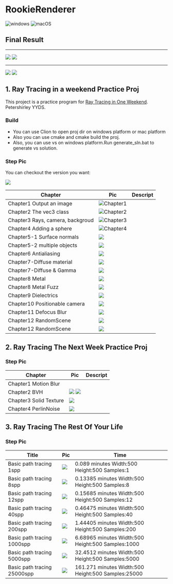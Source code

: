 # RookieRenderer 

![windows](https://github.com/wlxklyh/RookieRenderer/actions/workflows/cmake-win.yml/badge.svg) ![macOS](https://github.com/wlxklyh/RookieRenderer/actions/workflows/macos-ci.yml/badge.svg)

## Final Result

----
![](Img/BasicPpathTracing/CornelBox500x500x25000sppResultPic.jpg)
![](Img/BasicPathTracing-blueredResult/CornelBox500x500x25000sppResultPic.jpg)

----
![](Img/OutputPic.jpg)
![](Img/OutputPic1000x2000x100SppNextWeekChapter3.jpg)

## 1. Ray Tracing in a weekend Practice Proj


This project is a practice program for [Ray Tracing in One Weekend](https://raytracing.github.io/books/RayTracingInOneWeekend.html). Petershirley YYDS.
### Build

- You can use Clion to open proj dir on windows platform or mac platform
- Also you can use cmake and cmake build the proj.
- Also, you can use vs on windows platform.Run generate_sln.bat to generate vs solution.

### Step Pic

You can checkout the version you want:

![](Img/commitlog.png)

|Chapter|Pic|Descript|
|-|-|-|
|Chapter1 Output an image|![Chapter1](Img/Chapter1.png)||
|Chapter2 The vec3 class|![Chapter2](Img/Chapter1.png)||
|Chapter3 Rays, camera, backgroud|![Chapter3](Img/Chapter3.png)||
|Chapter4 Adding a sphere|![Chapter4](Img/Chapter4.png)||
|Chapter5-1 Surface normals|![](Img/Chapter5.png)||
|Chapter5-2 multiple objects|![](Img/Chapter5-2.png)||
|Chapter6 Antialiasing| ![](Img/Chapter6.png)||
|Chapter7-Diffuse material|![](Img/Chapter7-diffuse.png)||
|Chapter7-Diffuse & Gamma|![](Img/Chapter7-diffuse&gamma.png)||
|Chapter8 Metal|![](Img/Chapter8.png)||
|Chapter8 Metal Fuzz|![](Img/Chapter8-Fuzz.png)||
|Chapter9 Dielectrics|![](Img/Chapter9.png)||
|Chapter10 Positionable camera|![](Img/Chapter10.png)||
|Chapter11 Defocus Blur|![](Img/Chapter11.png)||
|Chapter12 RandomScene|![](Img/Chapter12.png)||
|Chapter12 RandomScene|![](Img/OutputPic.jpg)||


## 2. Ray Tracing The Next Week Practice Proj


### Step Pic

|Chapter|Pic|Descript|
|-|-|-|
|Chapter1 Motion Blur|||
|Chapter2 BVH|![](Img/NextWeekChapter3TimeData.png) ![](Img/costtimecompare.png)||
|Chapter3 Solid Texture|![](Img/OutputPic1000x2000x100SppNextWeekChapter3.jpg)||
|Chapter4 PerlinNoise|![](Img/OutputPic1000x2000x100SppNextWeekChapter4.jpg)||

## 3. Ray Tracing The Rest Of Your Life

### Step Pic

|Title|Pic|Time|
|-|-|-|
|Basic path tracing 1spp|![](Img/BasicPpathTracing/CornelBox500x500x1sppResultPic.jpg)|0.089 minutes Width:500 Height:500 Samples:1|
|Basic path tracing 8spp|![](Img/BasicPpathTracing/CornelBox500x500x8sppResultPic.jpg)|0.13385 minutes Width:500 Height:500 Samples:8|
|Basic path tracing 12spp|![](Img/BasicPpathTracing/CornelBox500x500x12sppResultPic.jpg)|0.15685 minutes Width:500 Height:500 Samples:12|
|Basic path tracing 40spp|![](Img/BasicPpathTracing/CornelBox500x500x40sppResultPic.jpg)|0.46475 minutes Width:500 Height:500 Samples:40|
|Basic path tracing 200spp|![](Img/BasicPpathTracing/CornelBox500x500x200sppResultPic.jpg)|1.44405 minutes Width:500 Height:500 Samples:200|
|Basic path tracing 1000spp|![](Img/BasicPpathTracing/CornelBox500x500x1000sppResultPic.jpg)|6.68965 minutes Width:500 Height:500 Samples:1000|
|Basic path tracing 5000spp|![](Img/BasicPpathTracing/CornelBox500x500x5000sppResultPic.jpg)|32.4512 minutes Width:500 Height:500 Samples:5000|
|Basic path tracing 25000spp|![](Img/BasicPpathTracing/CornelBox500x500x25000sppResultPic.jpg)|161.271 minutes Width:500 Height:500 Samples:25000|